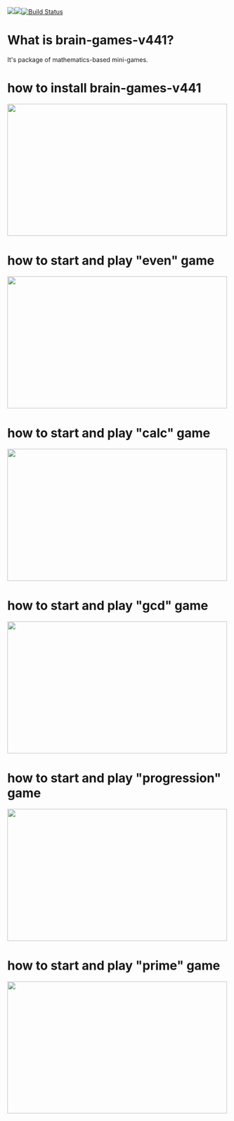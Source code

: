 <a href="https://codeclimate.com/github/sithari41441/project-lvl1-s462/maintainability"><img src="https://api.codeclimate.com/v1/badges/2df1c6c0790c965455fb/maintainability" /></a><a href="https://codeclimate.com/github/sithari41441/project-lvl1-s462/test_coverage"><img src="https://api.codeclimate.com/v1/badges/2df1c6c0790c965455fb/test_coverage" /></a>[![Build Status](https://travis-ci.org/sithari41441/project-lvl1-s462.svg?branch=master)](https://travis-ci.org/sithari41441/project-lvl1-s462)

# What is brain-games-v441?

It's package of mathematics-based mini-games.

# how to install brain-games-v441

<a href="https://asciinema.org/a/oS7vcMKnaZJtju8hyCx42ELN6" target="_blank"><img src="https://asciinema.org/a/oS7vcMKnaZJtju8hyCx42ELN6.svg" width="500" height="300" /></a>

# how to start and play "even" game

<a href="https://asciinema.org/a/ZKHFRZm7KUD2YIJ2rYLE42Bc5" target="_blank"><img src="https://asciinema.org/a/ZKHFRZm7KUD2YIJ2rYLE42Bc5.svg" width="500" height="300" /></a>

# how to start and play "calc" game

<a href="https://asciinema.org/a/rXQswVomXsv0PodpohYzaqiqM" target="_blank"><img src="https://asciinema.org/a/rXQswVomXsv0PodpohYzaqiqM.svg" width="500" height="300" /></a>

# how to start and play "gcd" game

<a href="https://asciinema.org/a/FDsId0GbogPNMZY9uC8XuWDuw" target="_blank"><img src="https://asciinema.org/a/FDsId0GbogPNMZY9uC8XuWDuw.svg" width="500" height="300" /></a>

# how to start and play "progression" game

<a href="https://asciinema.org/a/yyJmv3OjytvI7D7CvlrZeQlgp" target="_blank"><img src="https://asciinema.org/a/yyJmv3OjytvI7D7CvlrZeQlgp.svg" width="500" height="300" /></a>

# how to start and play "prime" game

<a href="https://asciinema.org/a/iP7EtUnbGhAOd0O9QVpjxkl8r" target="_blank"><img src="https://asciinema.org/a/iP7EtUnbGhAOd0O9QVpjxkl8r.svg" width="500" height="300" /></a>